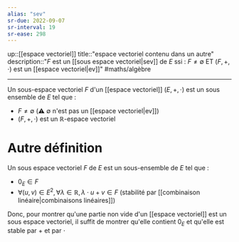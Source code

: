 ```yaml
---
alias: "sev"
sr-due: 2022-09-07
sr-interval: 19
sr-ease: 298
---
```

up::[[espace vectoriel]]
title::"espace vectoriel contenu dans un autre"
description::"$F$ est un [[sous espace vectoriel|sev]] de $E$ ssi : $F \neq \emptyset$ ET $(F,+,\cdot)$ est un [[espace vectoriel|ev]]"
#maths/algèbre

----
Un sous-espace vectoriel $F$ d'un [[espace vectoriel]] $(E, +, \cdot)$ est un sous ensemble de $E$ tel que :
 - $F\neq\emptyset$ (⚠️ $\emptyset$ n'est pas un [[espace vectoriel|ev]]) 
 - $(F,+,\cdot)$ est un $\mathbb R$-espace vectoriel


# Autre définition
Un sous espace vectoriel $F$ de $E$ est un sous-ensemble de $E$ tel que :
 - $0_E \in F$
 - $\forall (u,v)\in E^2, \forall \lambda \in \mathbb R, \lambda \cdot u + v \in F$ (stabilité par [[combinaison linéaire|combinaisons linéaires]])

Donc, pour montrer qu'une partie non vide d'un [[espace vectoriel]] est un sous espace vectoriel, il suffit de montrer qu'elle contient $0_{E}$ et qu'elle est stable par $+$ et par $\cdot$

